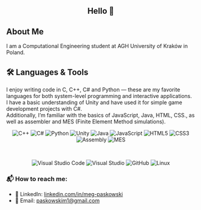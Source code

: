 ## <div align="center"> Hello 👋 </div>
## About Me  
I am a Computational Engineering student at AGH University of Kraków in Poland.

## 🛠️ Languages & Tools
I enjoy writing code in C, C++, C# and Python — these are my favorite languages for both system-level programming and interactive applications.  
I have a basic understanding of Unity and have used it for simple game development projects with C#.  
Additionally, I’m familiar with the basics of JavaScript, Java, HTML, CSS., as well as assembler and MES (Finite Element Method simulations). 

<div align="center">
  
![C++](https://img.shields.io/badge/C++-00599C?style=flat&logo=c%2B%2B&logoColor=white)
![C#](https://img.shields.io/badge/C%23-239120?style=flat&logo=c-sharp&logoColor=white)
![Python](https://img.shields.io/badge/Python-3776AB?style=flat&logo=python&logoColor=white)
![Unity](https://img.shields.io/badge/Unity-100000?style=flat&logo=unity&logoColor=white)
![Java](https://img.shields.io/badge/Java-ED8B00?style=flat&logo=java&logoColor=white)
![JavaScript](https://img.shields.io/badge/JavaScript-F7DF1E?style=flat&logo=javascript&logoColor=black)
![HTML5](https://img.shields.io/badge/HTML5-E34F26?style=flat&logo=html5&logoColor=white)
![CSS3](https://img.shields.io/badge/CSS3-1572B6?style=flat&logo=css3&logoColor=white)
![Assembly](https://img.shields.io/badge/Assembler-grey?style=flat&logo=assemblyscript&logoColor=white)
![MES](https://img.shields.io/badge/MES-FEM-blue?style=flat)

<br>

![Visual Studio Code](https://img.shields.io/badge/VSCode-007ACC?style=flat&logo=visual-studio-code&logoColor=white)
![Visual Studio](https://img.shields.io/badge/VisualStudio-5C2D91?style=flat&logo=visual-studio&logoColor=white)
![GitHub](https://img.shields.io/badge/GitHub-181717?style=flat&logo=github&logoColor=white)
![Linux](https://img.shields.io/badge/Linux-FCC624?style=flat&logo=linux&logoColor=black)

</div>

### 📬 How to reach me:

- 💼 LinkedIn: [linkedin.com/in/meg-paskowski](https://www.linkedin.com/in/meg-paskowski-45b257356/)
- 📧 Email: [paskowskim1@gmail.com](mailto:paskowskim1@gmail.com)
